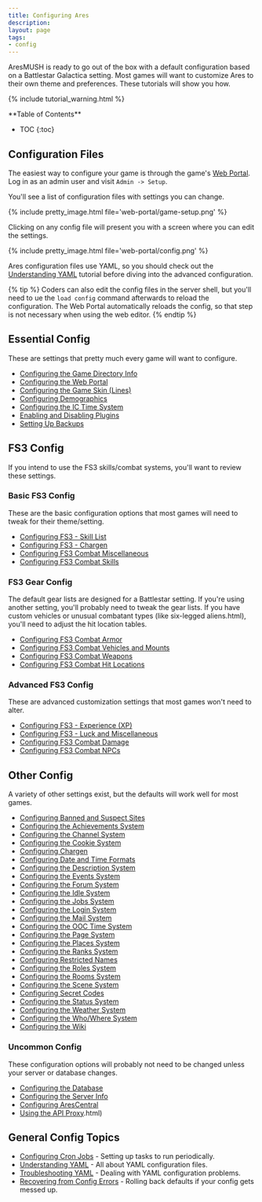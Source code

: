 ```yaml
---
title: Configuring Ares
description:
layout: page
tags: 
- config
---
```


AresMUSH is ready to go out of the box with a default configuration based on a Battlestar Galactica setting.  Most games will want to customize Ares to their own theme and preferences.  These tutorials will show you how.

{% include tutorial_warning.html %}

<div id="inline_toc" markdown="1">
**Table of Contents**

* TOC
{:toc}
</div>

## Configuration Files

The easiest way to configure your game is through the game's [Web Portal](/web-portal).  Log in as an admin user and visit  `Admin -> Setup`.

You'll see a list of configuration files with settings you can change.

{% include pretty_image.html file='web-portal/game-setup.png' %}

Clicking on any config file will present you with a screen where you can edit the settings. 

{% include pretty_image.html file='web-portal/config.png' %}

Ares configuration files use YAML, so you should check out the [Understanding YAML](/tutorials/code/yaml.html) tutorial before diving into the advanced configuration.

{% tip %} 
Coders can also edit the config files in the server shell, but you'll need to ue the  `load config`  command afterwards to reload the configuration.  The Web Portal automatically reloads the config, so that step is not necessary when using the web editor.
{% endtip %}

## Essential Config

These are settings that pretty much every game will want to configure.

* [Configuring the Game Directory Info](/tutorials/config/game.html)
* [Configuring the Web Portal](/tutorials/config/website.html)
* [Configuring the Game Skin (Lines)](/tutorials/config/skin.html)
* [Configuring Demographics](/tutorials/config/demographics.html)
* [Configuring the IC Time System](/tutorials/config/ictime.html)
* [Enabling and Disabling Plugins](/tutorials/config/plugins.html)
* [Setting Up Backups](/tutorials/manage/backups.html)

## FS3 Config

If you intend to use the FS3 skills/combat systems, you'll want to review these settings.

### Basic FS3 Config

These are the basic configuration options that most games will need to tweak for their theme/setting.

* [Configuring FS3 - Skill List](/tutorials/config/fs3skills_skills.html)
* [Configuring FS3 - Chargen](/tutorials/config/fs3skills_chargen.html)
* [Configuring FS3 Combat Miscellaneous](/tutorials/config/fs3combat_misc.html)
* [Configuring FS3 Combat Skills](/tutorials/config/fs3combat_skills.html)

### FS3 Gear Config

The default gear lists are designed for a Battlestar setting.  If you're using another setting, you'll probably need to tweak the gear lists.  If you have custom vehicles or unusual combatant types (like six-legged aliens.html), you'll need to adjust the hit location tables.

* [Configuring FS3 Combat Armor](/tutorials/config/fs3combat_armor.html)
* [Configuring FS3 Combat Vehicles and Mounts](/tutorials/config/fs3combat_vehicles.html)
* [Configuring FS3 Combat Weapons](/tutorials/config/fs3combat_weapons.html)
* [Configuring FS3 Combat Hit Locations](/tutorials/config/fs3combat_hitloc.html)

### Advanced FS3 Config

These are advanced customization settings that most games won't need to alter.

* [Configuring FS3 - Experience (XP)](/tutorials/config/fs3skills_xp.html)
* [Configuring FS3 - Luck and Miscellaneous](/tutorials/config/fs3skills_misc.html)
* [Configuring FS3 Combat Damage](/tutorials/config/fs3combat_damage.html)
* [Configuring FS3 Combat NPCs](/tutorials/config/fs3combat_npcs.html)

## Other Config

A variety of other settings exist, but the defaults will work well for most games.

* [Configuring Banned and Suspect Sites](/tutorials/config/sites.html)
* [Configuring the Achievements System](/tutorials/config/achievements.html)
* [Configuring the Channel System](/tutorials/config/channels.html)
* [Configuring the Cookie System](/tutorials/config/cookies.html)
* [Configuring Chargen](/tutorials/config/chargen.html)
* [Configuring Date and Time Formats](/tutorials/config/datetime.html)
* [Configuring the Description System](/tutorials/config/describe.html)
* [Configuring the Events System](/tutorials/config/events.html)
* [Configuring the Forum System](/tutorials/config/forum.html)
* [Configuring the Idle System](/tutorials/config/idle.html)
* [Configuring the Jobs System](/tutorials/config/jobs.html)
* [Configuring the Login System](/tutorials/config/login.html)
* [Configuring the Mail System](/tutorials/config/mail.html)
* [Configuring the OOC Time System](/tutorials/config/ooctime.html)
* [Configuring the Page System](/tutorials/config/page.html)
* [Configuring the Places System](/tutorials/config/places.html)
* [Configuring the Ranks System](/tutorials/config/ranks.html)
* [Configuring Restricted Names](/tutorials/config/names.html)
* [Configuring the Roles System](/tutorials/config/roles.html)
* [Configuring the Rooms System](/tutorials/config/rooms.html)
* [Configuring the Scene System](/tutorials/config/scenes.html)
* [Configuring Secret Codes](/tutorials/config/secrets.html)
* [Configuring the Status System](/tutorials/config/status.html)
* [Configuring the Weather System](/tutorials/config/weather.html)
* [Configuring the Who/Where System](/tutorials/config/who.html)
* [Configuring the Wiki](/tutorials/config/wiki.html)

### Uncommon Config

These configuration options will probably not need to be changed unless your server or database changes.

* [Configuring the Database](/tutorials/config/database.html)
* [Configuring the Server Info](/tutorials/config/server.html)
* [Configuring AresCentral](/tutorials/config/arescentral.html)
* [Using the API Proxy](/tutorials/config/api-proxy.html).html)

## General Config Topics

* [Configuring Cron Jobs](/tutorials/code/cron.html) - Setting up tasks to run periodically.
* [Understanding YAML](/tutorials/code/yaml.html) - All about YAML configuration files.
* [Troubleshooting YAML](/tutorials/code/troubleshooting-yaml.html) - Dealing with YAML configuration problems.
* [Recovering from Config Errors](/tutorials/config/config-errors.html) - Rolling back defaults if your config gets messed up.
